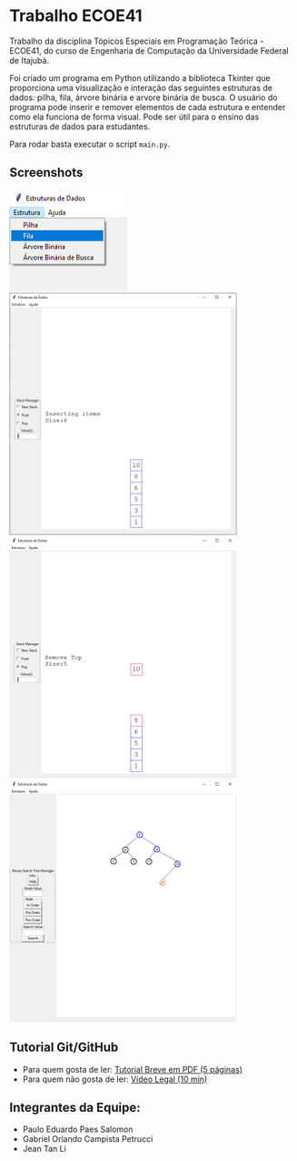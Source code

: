 # Trabalho ECOE41

Trabalho da disciplina Tópicos Especiais em Programação Teórica - ECOE41, do curso de Engenharia de Computação da Universidade Federal de Itajubá.

Foi criado um programa em Python utilizando a biblioteca Tkinter que proporciona uma visualização e interação das seguintes estruturas de dados: pilha, fila, árvore binária e arvore binária de busca. O usuário do programa pode inserir e remover elementos de cada estrutura e entender como ela funciona de forma visual. Pode ser útil para o ensino das estruturas de dados para estudantes.

Para rodar basta executar o script `main.py`.

## Screenshots

<img src="img/menu-escolha-estrutura.png" width="207">

<img src="img/stack-push.png" width="400">

<img src="img/stack-pop.png" width="400">

<img src="img/arvore.png" width="400">

## Tutorial Git/GitHub
* Para quem gosta de ler: [Tutorial Breve em PDF (5 páginas)](git-github.pdf)
* Para quem não gosta de ler: [Vídeo Legal (10 min)](https://youtu.be/FV-hMoqHtcU?t=74)

## Integrantes da Equipe:
* Paulo Eduardo Paes Salomon
* Gabriel Orlando Campista Petrucci
* Jean Tan Li